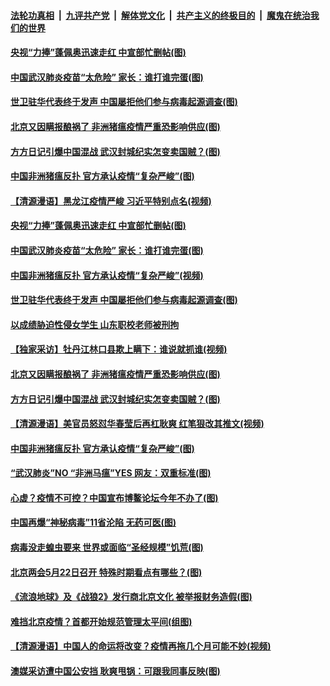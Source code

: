 ####  [法轮功真相](../../../../basic/blob/master/README.md?t=05020501) &nbsp;|&nbsp; [九评共产党](../../../../9ping.md/blob/master/README.md?t=05020501) &nbsp;|&nbsp; [解体党文化](../../../../jtdwh.md/blob/master/README.md?t=05020501)  &nbsp;|&nbsp; [共产主义的终极目的](../../../../gczydzjmd.md/blob/master/README.md?t=05020501) &nbsp;|&nbsp; [魔鬼在统治我们的世界](../../../../mgztzwmdsj.md/blob/master/README.md?t=05020501) 

#### [央视“力捧”蓬佩奥迅速走红 中宣部忙删帖(图)](../pages/p1/931809.md?t=05020501) 

#### [中国武汉肺炎疫苗“太危险” 家长：谁打谁完蛋(图)](../pages/p1/931799.md?t=05020501) 

#### [世卫驻华代表终于发声 中国屡拒他们参与病毒起源调查(图)](../pages/p1/931765.md?t=05020501) 

#### [北京又因瞒报酿祸了 非洲猪瘟疫情严重恐影响供应(图)](../pages/p1/931752.md?t=05020501) 

#### [方方日记引爆中国混战 武汉封城纪实怎变卖国贼？(图)](../pages/p1/931705.md?t=05020501) 

#### [中国非洲猪瘟反扑 官方承认疫情“复杂严峻”(图)](../pages/p1/931722.md?t=05020501) 

#### [【清源漫语】黑龙江疫情严峻 习近平特别点名(视频)](../pages/p1/931795.md?t=05020501) 

#### [央视“力捧”蓬佩奥迅速走红 中宣部忙删帖(图)](../pages/p1/931809.md?t=05020501) 

#### [中国武汉肺炎疫苗“太危险” 家长：谁打谁完蛋(图)](../pages/p1/931799.md?t=05020501) 

#### [中国非洲猪瘟反扑 官方承认疫情“复杂严峻”(视频)](../pages/p1/931785.md?t=05020501) 

#### [世卫驻华代表终于发声 中国屡拒他们参与病毒起源调查(图)](../pages/p1/931765.md?t=05020501) 

#### [以成绩胁迫性侵女学生 山东职校老师被刑拘](../pages/p1/931783.md?t=05020501) 

#### [【独家采访】牡丹江林口县欺上瞒下：谁说就抓谁(视频)](../pages/p1/931751.md?t=05020501) 

#### [北京又因瞒报酿祸了 非洲猪瘟疫情严重恐影响供应(图)](../pages/p1/931752.md?t=05020501) 

#### [方方日记引爆中国混战 武汉封城纪实怎变卖国贼？(图)](../pages/p1/931705.md?t=05020501) 

#### [【清源漫语】美官员怒怼华春莹后再杠耿爽 红笔狠改其推文(视频)](../pages/p1/931695.md?t=05020501) 

#### [中国非洲猪瘟反扑 官方承认疫情“复杂严峻”(图)](../pages/p1/931722.md?t=05020501) 

#### [“武汉肺炎”NO “非洲马瘟”YES 网友：双重标准(图)](../pages/p1/931699.md?t=05020501) 

#### [心虚？疫情不可控？中国宣布博鳌论坛今年不办了(图)](../pages/p1/931690.md?t=05020501) 

#### [中国再爆“神秘病毒”11省沦陷 无药可医(图)](../pages/p1/931688.md?t=05020501) 

#### [病毒没走蝗虫要来 世界或面临“圣经规模”饥荒(图)](../pages/p1/931672.md?t=05020501) 

#### [北京两会5月22日召开 特殊时期看点有哪些？(图)](../pages/p1/931615.md?t=05020501) 

#### [《流浪地球》及《战狼2》发行商北京文化 被举报财务造假(图)](../pages/p1/931616.md?t=05020501) 

#### [难挡北京疫情？首都开始规范管理太平间(组图)](../pages/p1/931599.md?t=05020501) 

#### [【清源漫语】中国人的命运将改变？疫情再拖几个月可能不妙(视频)](../pages/p1/931596.md?t=05020501) 

#### [澳媒采访遭中国公安挡 耿爽甩锅：可跟我同事反映(图)](../pages/p1/931601.md?t=05020501) 

